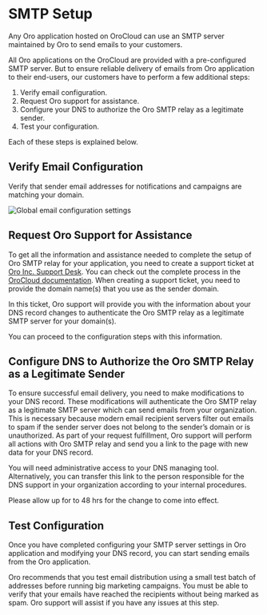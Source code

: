 <a id="orocloud-smtp"></a>

# SMTP Setup

<!-- begin_include -->

Any Oro application hosted on OroCloud can use an SMTP server maintained by Oro to send emails to your customers.

All Oro applications on the OroCloud are provided with a pre-configured SMTP server. But to ensure reliable delivery of emails from Oro application to their end-users, our customers have to perform a few additional steps:

1. Verify email configuration.
2. Request Oro support for assistance.
3. Configure your DNS to authorize the Oro SMTP relay as a legitimate sender.
4. Test your configuration.

Each of these steps is explained below.

## Verify Email Configuration

Verify that sender email addresses for notifications and campaigns are matching your domain.

![Global email configuration settings](cloud/img/cloud/smtp_config.png)

## Request Oro Support for Assistance

To get all the information and assistance needed to complete the setup of Oro SMTP relay for your application, you need to create a support ticket at <a href="https://magecore.atlassian.net/servicedesk/customer/portal/2" target="_blank">Oro Inc. Support Desk</a>. You can check out the complete process in the [OroCloud documentation](../support.md#cloud-support). When creating a support ticket, you need to provide the domain name(s) that you use as the sender domain.

In this ticket, Oro support will provide you with the information about your DNS record changes to authenticate the Oro SMTP relay as a legitimate SMTP server for your domain(s).

You can proceed to the configuration steps with this information.

## Configure DNS to Authorize the Oro SMTP Relay as a Legitimate Sender

To ensure successful email delivery, you need to make modifications to your DNS record. These modifications will authenticate the Oro SMTP relay as a legitimate SMTP server which can send emails from your organization. This is necessary because modern email recipient servers filter out emails to spam if the sender server does not belong to the sender’s domain or is unauthorized. As part of your request fulfillment, Oro support will perform all actions with Oro SMTP relay and send you a link to the page with new data for your DNS record.

You will need administrative access to your DNS managing tool. Alternatively, you can transfer this link to the person responsible for the DNS support in your organization according to your internal procedures.

Please allow up for to 48 hrs for the change to come into effect.

## Test Configuration

Once you have completed configuring your SMTP server settings in Oro application and modifying your DNS record, you can start sending emails from the Oro application.

Oro recommends that you test email distribution using a small test batch of addresses before running big marketing campaigns. You must be able to verify that your emails have reached the recipients without being marked as spam. Oro support will assist if you have any issues at this step.

<!-- finish_include -->
